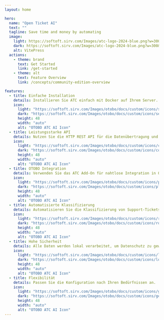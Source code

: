 ```yaml
---
layout: home

hero:
  name: "Open Ticket AI"
  text: ""
  tagline: Save time and money by automating
  image:
    light: https://softoft.sirv.com/Images/atc-logo-2024-blue.png?w=300&q=100
    dark: https://softoft.sirv.com/Images/atc-logo-2024-blue.png?w=300&q=100
    alt: VitePress
  actions:
    - theme: brand
      text: Get Started
      link: /get-started
    - theme: alt
      text: Feature Overview
      link: /concepts/community-edition-overview

features:
  - title: Einfache Installation
    details: Installieren Sie ATC einfach mit Docker auf Ihrem Server.
    icon:
      light: "https://softoft.sirv.com/Images/otobo/docs/custom/icons/server-solid.png?h=48&q=100"
      dark: "https://softoft.sirv.com/Images/otobo/docs/custom/icons/server-solid.png?h=48&q=100&colorlevel.white=0"
      height: 48
      width: "auto"
      alt: "OTOBO ATC AI Icon"
  - title: Leistungsstarke API
    details: Nutzen Sie die HTTP REST API für die Datenübertragung und Modellverwaltung.
    icon:
      light: "https://softoft.sirv.com/Images/otobo/docs/custom/icons/code-solid.png?h=48&q=100"
      dark: "https://softoft.sirv.com/Images/otobo/docs/custom/icons/code-solid.png?h=48&q=100&colorlevel.white=0"
      height: 48
      width: "auto"
      alt: "OTOBO ATC AI Icon"
  - title: OTOBO Integration
    details: Verwenden Sie das ATC Add-On für nahtlose Integration in OTOBO.
    icon:
      light: "https://softoft.sirv.com/Images/otobo/docs/custom/icons/plug-solid.png?h=48&q=100"
      dark: "https://softoft.sirv.com/Images/otobo/docs/custom/icons/plug-solid.png?h=48&q=100&colorlevel.white=0"
      height: 48
      width: "auto"
      alt: "OTOBO ATC AI Icon"
  - title: Automatisierte Klassifizierung
    details: Automatisieren Sie die Klassifizierung von Support-Tickets.
    icon:
      light: "https://softoft.sirv.com/Images/otobo/docs/custom/icons/robot-solid.png?h=48&q=100"
      dark: "https://softoft.sirv.com/Images/otobo/docs/custom/icons/robot-solid.png?h=48&q=100&colorlevel.white=0"
      height: 48
      width: "auto"
      alt: "OTOBO ATC AI Icon"
  - title: Hohe Sicherheit
    details: Alle Daten werden lokal verarbeitet, um Datenschutz zu gewährleisten.
    icon:
      light: "https://softoft.sirv.com/Images/otobo/docs/custom/icons/lock-solid.png?h=48&q=100"
      dark: "https://softoft.sirv.com/Images/otobo/docs/custom/icons/lock-solid.png?h=48&q=100&colorlevel.white=0"
      height: 48
      width: "auto"
      alt: "OTOBO ATC AI Icon"
  - title: Flexibilität
    details: Passen Sie die Konfiguration nach Ihren Bedürfnissen an.
    icon:
      light: "https://softoft.sirv.com/Images/otobo/docs/custom/icons/gear-solid.png?h=48&q=100"
      dark: "https://softoft.sirv.com/Images/otobo/docs/custom/icons/gear-solid.png?h=48&q=100&colorlevel.white=0"
      height: 48
      width: "auto"
      alt: "OTOBO ATC AI Icon"
---
```


<script setup lang="ts">
import ATCPredictionDemo from './.vitepress/components/ATCPredictionDemo.vue'
import ProductsPriceTable from './.vitepress/components/ProductsPriceTable.vue'

const myProjects = [
  { name: 'Basic',      price: 1000, features: ['Setup', '1 Attribute'] },
  { name: 'Pro',        price: 9000, features: ['Fine-Tuning', '1 Attribute'] },
  { name: 'Enterprise', price: 12000, features: ['Integrations', '3 Attributes'] },
]
</script>

<ATCPredictionDemo/>

<div class="table-responsive">
  <ProductsPriceTable :projects="myProjects" />
</div>

